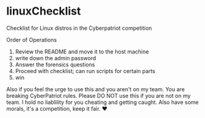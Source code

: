 # linuxChecklist
Checklist for Linux distros in the Cyberpatriot competition 

Order of Operations

1) Review the README and move it to the host machine
2) write down the admin password
3) Answer the forensics questions
4) Proceed with checklist; can run scripts for certain parts
5) win

Also if you feel the urge to use this and you aren't on my team. You are breaking CyberPatriot rules. Please DO NOT use this if you are not on my team. I hold no liablility for you cheating and getting caught. Also have some morals, it's a competition, keep it fair. ❤
